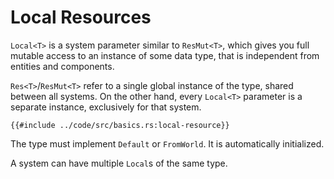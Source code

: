 # Local Resources

`Local<T>` is a system parameter similar to `ResMut<T>`, which gives you
full mutable access to an instance of some data type, that is independent
from entities and components.

`Res<T>`/`ResMut<T>` refer to a single global instance of the type, shared
between all systems. On the other hand, every `Local<T>` parameter is a
separate instance, exclusively for that system.

```rust,no_run,noplayground
{{#include ../code/src/basics.rs:local-resource}}
```

The type must implement `Default` or `FromWorld`. It is automatically
initialized.

A system can have multiple `Local`s of the same type.

